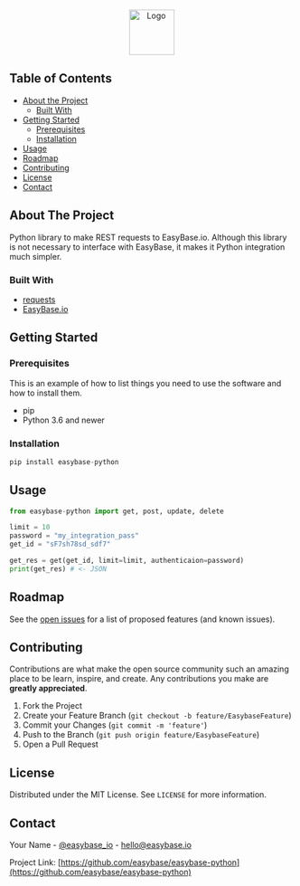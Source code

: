 
<!-- PROJECT LOGO -->
<br />
<p align="center">
  <a href="https://github.com/easybase/easybase-python">
    <img src="https://easybase.io/assets/images/logo_black.png" alt="Logo" width="80" height="80">
  </a>
</p>



<!-- TABLE OF CONTENTS -->
## Table of Contents

* [About the Project](#about-the-project)
  * [Built With](#built-with)
* [Getting Started](#getting-started)
  * [Prerequisites](#prerequisites)
  * [Installation](#installation)
* [Usage](#usage)
* [Roadmap](#roadmap)
* [Contributing](#contributing)
* [License](#license)
* [Contact](#contact)



<!-- ABOUT THE PROJECT -->
## About The Project

<!-- [![Product Name Screen Shot][product-screenshot]](https://example.com) -->
Python library to make REST requests to EasyBase.io. Although this library is not necessary to interface with EasyBase, it makes it Python integration much simpler.


### Built With

* [requests](https://requests.readthedocs.io/en/master/)
* [EasyBase.io](https://easybase.io)


<!-- GETTING STARTED -->
## Getting Started
### Prerequisites

This is an example of how to list things you need to use the software and how to install them.
* pip
* Python 3.6 and newer

### Installation
```python
pip install easybase-python
```



<!-- USAGE EXAMPLES -->
## Usage

```python
from easybase-python import get, post, update, delete

limit = 10
password = "my_integration_pass"
get_id = "sF7sh78sd_sdf7"

get_res = get(get_id, limit=limit, authenticaion=password)
print(get_res) # <- JSON
```

<!-- _For more examples, please refer to the [Documentation](https://example.com)_ -->


<!-- ROADMAP -->
## Roadmap

See the [open issues](https://github.com/easybase/easybase-python/issues) for a list of proposed features (and known issues).



<!-- CONTRIBUTING -->
## Contributing

Contributions are what make the open source community such an amazing place to be learn, inspire, and create. Any contributions you make are **greatly appreciated**.

1. Fork the Project
2. Create your Feature Branch (`git checkout -b feature/EasybaseFeature`)
3. Commit your Changes (`git commit -m 'feature'`)
4. Push to the Branch (`git push origin feature/EasybaseFeature`)
5. Open a Pull Request



<!-- LICENSE -->
## License

Distributed under the MIT License. See `LICENSE` for more information.



<!-- CONTACT -->
## Contact

Your Name - [@easybase_io](https://twitter.com/easybase_io) - hello@easybase.io

Project Link: [https://github.com/easybase/easybase-python](https://github.com/easybase/easybase-python)





<!-- MARKDOWN LINKS & IMAGES -->
<!-- https://www.markdownguide.org/basic-syntax/#reference-style-links -->
<!-- [contributors-shield]: https://img.shields.io/github/contributors/easybase/repo.svg?style=flat-square
[contributors-url]: https://github.com/easybase/repo/graphs/contributors
[forks-shield]: https://img.shields.io/github/forks/easybase/repo.svg?style=flat-square
[forks-url]: https://github.com/easybase/repo/network/members
[stars-shield]: https://img.shields.io/github/stars/easybase/repo.svg?style=flat-square
[stars-url]: https://github.com/easybase/repo/stargazers
[issues-shield]: https://img.shields.io/github/issues/easybase/repo.svg?style=flat-square
[issues-url]: https://github.com/easybase/repo/issues
[license-shield]: https://img.shields.io/github/license/easybase/repo.svg?style=flat-square
[license-url]: https://github.com/easybase/repo/blob/master/LICENSE.txt
[linkedin-shield]: https://img.shields.io/badge/-LinkedIn-black.svg?style=flat-square&logo=linkedin&colorB=555
[linkedin-url]: https://linkedin.com/in/easybase
[product-screenshot]: images/screenshot.png -->